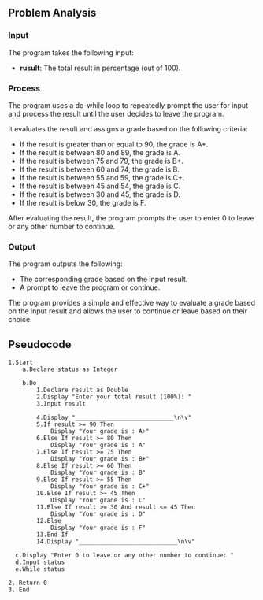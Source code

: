 ## Problem Analysis
                                  
### Input 
The program takes the following input:
- **rusult**: The total result in percentage (out of 100).

### Process 
The program uses a do-while loop to repeatedly prompt the user for input and process the result until the user decides to leave the program.

It evaluates the result and assigns a grade based on the following criteria:
   - If the result is greater than or equal to 90, the grade is A+.
   - If the result is between 80 and 89, the grade is A.
   - If the result is between 75 and 79, the grade is B+.
   - If the result is between 60 and 74, the grade is B.
   - If the result is between 55 and 59, the grade is C+.
   - If the result is between 45 and 54, the grade is C.
   - If the result is between 30 and 45, the grade is D.
   - If the result is below 30, the grade is F.

After evaluating the result, the program prompts the user to enter 0 to leave or any other number to continue.

### Output 
The program outputs the following:
- The corresponding grade based on the input result.
- A prompt to leave the program or continue.

The program provides a simple and effective way to evaluate a grade based on the input result and allows the user to continue or leave based on their choice.

## Pseudocode
```
1.Start
    a.Declare status as Integer

    b.Do
        1.Declare result as Double
        2.Display "Enter your total result (100%): "
        3.Input result

        4.Display "____________________________\n\v"
        5.If result >= 90 Then
            Display "Your grade is : A+"
        6.Else If result >= 80 Then
            Display "Your grade is : A"
        7.Else If result >= 75 Then
            Display "Your grade is : B+"
        8.Else If result >= 60 Then
            Display "Your grade is : B"
        9.Else If result >= 55 Then
            Display "Your grade is : C+"
        10.Else If result >= 45 Then
            Display "Your grade is : C"
        11.Else If result >= 30 And result <= 45 Then
            Display "Your grade is : D"
        12.Else
            Display "Your grade is : F"
        13.End If
        14.Display "____________________________\n\v"

  c.Display "Enter 0 to leave or any other number to continue: "
  d.Input status
  e.While status

2. Return 0
3. End
```
